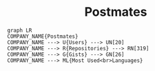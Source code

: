 <h1 align="center">Postmates</h1>

```mermaid
graph LR
COMPANY_NAME{Postmates}
COMPANY_NAME ---> U{Users} ---> UN[20]
COMPANY_NAME ---> R{Repositories} ---> RN[319]
COMPANY_NAME ---> G{Gists} ---> GN[26]
COMPANY_NAME ---> ML{Most Used<br>Languages}
```
